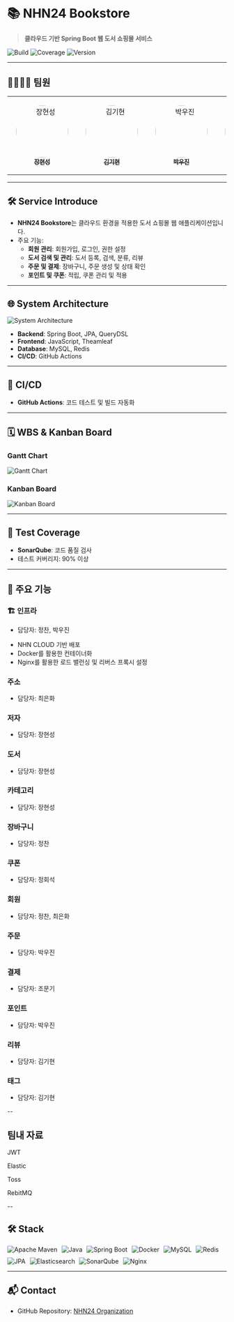 # 📚 NHN24 Bookstore

> **클라우드 기반 Spring Boot 웹 도서 쇼핑몰 서비스**

![Build](https://img.shields.io/badge/Build-Passing-brightgreen?style=flat-square)
![Coverage](https://img.shields.io/badge/Coverage-80%25-blue?style=flat-square)
![Version](https://img.shields.io/badge/Version-1.0.0-orange?style=flat-square)

---

## 👨‍👩‍👧‍👦 팀원

<table align="center">
    <tr>
        <td align="center" style="padding: 20px;">
            <a href="https://github.com/janghyunsung2">
                <img src="https://github.com/Janghyunsung2.png" width="120px;" style="border-radius: 50%;" alt="장현성"/><br/>
                <sub><b>장현성</b></sub>
            </a>
        </td>
        <td align="center" style="padding: 20px;">
            <a href="https://github.com/WillgoNAVER">
                <img src="https://github.com/WillgoNAVER.png" width="120px;" style="border-radius: 50%;" alt="김기현"/><br/>
                <sub><b>김기현</b></sub>
            </a>
        </td>
        <td align="center" style="padding: 20px;">
            <a href="https://github.com/wjpark4430">
                <img src="https://github.com/wjpark4430.png" width="120px;" style="border-radius: 50%;" alt="박우진"/><br/>
                <sub><b>박우진</b></sub>
            </a>
        </td>
        <td align="center" style="padding: 20px;">
            <a href="https://github.com/lushlife99">
                <img src="https://github.com/lushlife99.png" width="120px;" style="border-radius: 50%;" alt="정찬"/><br/>
                <sub><b>정찬</b></sub>
            </a>
        </td>
        <td align="center" style="padding: 20px;">
            <a href="https://github.com/milkymarky">
                <img src="https://github.com/milkymarky.png" width="120px;" style="border-radius: 50%;" alt="최은화"/><br/>
                <sub><b>최은화</b></sub>
            </a>
        </td>
        <td align="center" style="padding: 20px;">
            <a href="https://github.com/JeongHoeSoek">
                <img src="https://github.com/JeongHoeSoek.png" width="120px;" style="border-radius: 50%;" alt="정회석"/><br/>
                <sub><b>정회석</b></sub>
            </a>
        </td>
        <td align="center" style="padding: 20px;">
            <a href="https://github.com/jmg5642">
                <img src="https://github.com/jmg5642.png" width="120px;" style="border-radius: 50%;" alt="조문기"/><br/>
                <sub><b>조문기</b></sub>
            </a>
        </td>
    </tr>
</table>





---

## 🛠️ Service Introduce

- **NHN24 Bookstore**는 클라우드 환경을 적용한 도서 쇼핑몰 웹 애플리케이션입니다.
- 주요 기능:
  - **회원 관리**: 회원가입, 로그인, 권한 설정
  - **도서 검색 및 관리**: 도서 등록, 검색, 분류, 리뷰
  - **주문 및 결제**: 장바구니, 주문 생성 및 상태 확인
  - **포인트 및 쿠폰**: 적립, 쿠폰 관리 및 적용

---

## 🌐 System Architecture
![System Architecture](https://via.placeholder.com/800x400?text=System+Architecture+Diagram)

- **Backend**: Spring Boot, JPA, QueryDSL
- **Frontend**: JavaScript, Theamleaf
- **Database**: MySQL, Redis
- **CI/CD**: GitHub Actions

---

## 🚀 CI/CD
- **GitHub Actions**: 코드 테스트 및 빌드 자동화

---

## 🗓️ WBS & Kanban Board
### Gantt Chart
![Gantt Chart](https://via.placeholder.com/800x400?text=Gantt+Chart+Preview)

### Kanban Board
![Kanban Board](https://via.placeholder.com/800x400?text=Kanban+Board+Preview)

---

## 🧪 Test Coverage
- **SonarQube**: 코드 품질 검사
- 테스트 커버리지: 90% 이상

---

## 📖 주요 기능

### 🏗️ 인프라
* 담당자: 정찬, 박우진
- NHN CLOUD 기반 배포
- Docker를 활용한 컨테이너화
- Nginx를 활용한 로드 밸런싱 및 리버스 프록시 설정

### 주소
* 담당자: 최은화

### 저자
* 담당자: 장현성

### 도서
* 담당자: 장현성

### 카테고리
* 담당자: 장현성

### 장바구니
* 담당자: 정찬

### 쿠폰
* 담당자: 정회석

### 회원
* 담당자: 정찬, 최은화

### 주문
* 담당자: 박우진

### 결제
* 담당자: 조문기

### 포인트
* 담당자: 박우진

### 리뷰
* 담당자: 김기현

### 태그
* 담당자: 김기현

--
## 팀내 자료

JWT

Elastic

Toss

RebitMQ



  
--

## 🛠️ Stack

<div align="center" style="display: flex; flex-wrap: wrap; gap: 10px;">
    <img src="https://img.shields.io/badge/Apache_Maven-C71A36?style=for-the-badge&logo=apache-maven&logoColor=white" alt="Apache Maven">
    <img src="https://img.shields.io/badge/Java-ED8B00?style=for-the-badge&logo=openjdk&logoColor=white" alt="Java">
    <img src="https://img.shields.io/badge/Spring_Boot-6DB33F?style=for-the-badge&logo=springboot&logoColor=white" alt="Spring Boot">
    <img src="https://img.shields.io/badge/Docker-2496ED?style=for-the-badge&logo=docker&logoColor=white" alt="Docker">
    <img src="https://img.shields.io/badge/MySQL-4479A1?style=for-the-badge&logo=mysql&logoColor=white" alt="MySQL">
    <img src="https://img.shields.io/badge/Redis-DC382D?style=for-the-badge&logo=redis&logoColor=white" alt="Redis">
    <img src="https://img.shields.io/badge/JPA-6DB33F?style=for-the-badge&logo=spring&logoColor=white" alt="JPA">
    <img src="https://img.shields.io/badge/Elasticsearch-005571?style=for-the-badge&logo=elasticsearch&logoColor=white" alt="Elasticsearch">
    <img src="https://img.shields.io/badge/SonarQube-4E9BCD?style=for-the-badge&logo=sonarqube&logoColor=white" alt="SonarQube">
    <img src="https://img.shields.io/badge/Nginx-009639?style=for-the-badge&logo=nginx&logoColor=white" alt="Nginx">
</div>

---

## 📬 Contact
- GitHub Repository: [NHN24 Organization](https://github.com/nhn24)

